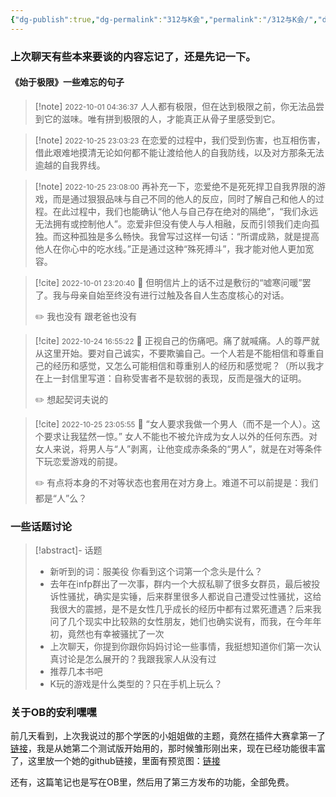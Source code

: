 ```yaml
---
{"dg-publish":true,"dg-permalink":"312与K会","permalink":"/312与K会/","dgPassFrontmatter":true,"noteIcon":"2","created":"","updated":""}
---
```


### 上次聊天有些本来要谈的内容忘记了，还是先记一下。

#### 《始于极限》一些难忘的句子
> [!note]   <small>2022-10-01 04:36:37</small> 
人人都有极限，但在达到极限之前，你无法品尝到它的滋味。唯有拼到极限的人，才能真正从骨子里感受到它。 


> [!note]   <small>2022-10-25 23:03:23</small> 
在恋爱的过程中，我们受到伤害，也互相伤害，借此艰难地摸清无论如何都不能让渡给他人的自我防线，以及对方那条无法逾越的自我界线。 


> [!note]   <small>2022-10-25 23:08:00</small> 
再补充一下，恋爱绝不是死死捍卫自我界限的游戏，而是通过狠狠品味与自己不同的他人的反应，同时了解自己和他人的过程。在此过程中，我们也能确认“他人与自己存在绝对的隔绝”，“我们永远无法拥有或控制他人”。恋爱非但没有使人与人相融，反而引领我们走向孤独。而这种孤独是多么畅快。我曾写过这样一句话：“所谓成熟，就是提高他人在你心中的吃水线。”正是通过这种“殊死搏斗”，我才能对他人更加宽容。 


> [!cite]   <small>2022-10-01 23:20:40</small> 
> 📌 但明信片上的话不过是敷衍的“嘘寒问暖”罢了。我与母亲自始至终没有进行过触及各自人生态度核心的对话。
>  
> ✏️ 我也没有 跟老爸也没有


> [!cite]   <small>2022-10-24 16:55:22</small> 
> 📌 正视自己的伤痛吧。痛了就喊痛。人的尊严就从这里开始。要对自己诚实，不要欺骗自己。一个人若是不能相信和尊重自己的经历和感觉，又怎么可能相信和尊重别人的经历和感觉呢？（所以我才在上一封信里写道：自称受害者不是软弱的表现，反而是强大的证明。
>  
> ✏️ 想起契诃夫说的


> [!cite]   <small>2022-10-25 23:05:55</small> 
> 📌 “女人要求我做一个男人（而不是一个人）。这个要求让我猛然一惊。”
女人不能也不被允许成为女人以外的任何东西。对女人来说，将男人与“人”剥离，让他变成赤条条的“男人”，就是在对等条件下玩恋爱游戏的前提。
>  
> ✏️ 有点将本身的不对等状态也套用在对方身上。难道不可以前提是：我们都是“人”么？



### 一些话题讨论


> [!abstract]- 话题
> - 新听到的词：服美役 你看到这个词第一个念头是什么？
> - 去年在infp群出了一次事，群内一个大叔私聊了很多女群员，最后被投诉性骚扰，确实是实锤，后来群里很多人都说自己遭受过性骚扰，这给我很大的震撼，是不是女性几乎成长的经历中都有过累死遭遇？后来我问了几个现实中比较熟的女性朋友，她们也确实说有，而我，在今年年初，竟然也有幸被骚扰了一次
> - 上次聊天，你提到你跟你妈妈讨论一些事情，我挺想知道你们第一次认真讨论是怎么展开的？我跟我家人从没有过
> - 推荐几本书吧
> - K玩的游戏是什么类型的？只在手机上玩么？
>
> 

  
###  关于OB的安利嘿嘿

前几天看到，上次我说过的那个学医的小姐姐做的主题，竟然在插件大赛拿第一了[链接](https://forum.obsidian.md/t/gems-of-the-year-2022-winners/54903)，我是从她第二个测试版开始用的，那时候雏形刚出来，现在已经功能很丰富了，这里放一个她的github链接，里面有预览图：[链接](https://github.com/AnubisNekhet/AnuPpuccin)

还有，这篇笔记也是写在OB里，然后用了第三方发布的功能，全部免费。